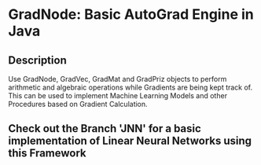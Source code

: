 # GradNode: Basic AutoGrad Engine in Java

## Description
Use GradNode, GradVec, GradMat and GradPriz objects to perform arithmetic and algebraic operations while Gradients are being kept track of.<br>This can be used to implement
Machine Learning Models and other Procedures based on Gradient Calculation.

## Check out the Branch 'JNN' for a basic implementation of Linear Neural Networks using this Framework

